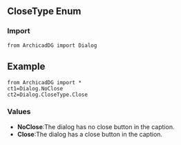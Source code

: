 ## CloseType Enum

### Import
```
from ArchicadDG import Dialog
``` 

## Example
```
from ArchicadDG import *
ct1=Dialog.NoClose
ct2=Dialog.CloseType.Close
```

### Values
* **NoClose**:The dialog has no close button in the caption.
* **Close**:The dialog has a close button in the caption.